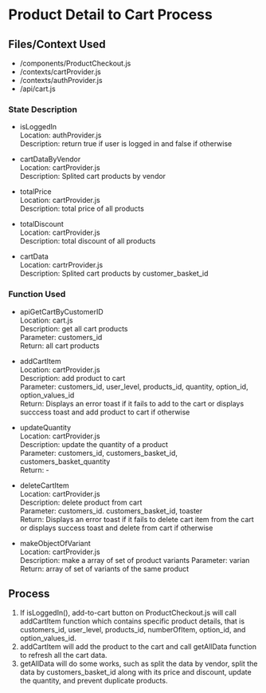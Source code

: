 # Product Detail to Cart Process

## Files/Context Used
* /components/ProductCheckout.js
* /contexts/cartProvider.js
* /contexts/authProvider.js
* /api/cart.js

### State Description
* isLoggedIn  
Location: authProvider.js  
Description: return true if user is logged in and false if otherwise
  
* cartDataByVendor  
Location: cartProvider.js  
Description: Splited cart products by vendor  

* totalPrice  
Location: cartProvider.js  
Description: total price of all products

* totalDiscount  
Location: cartProvider.js  
Description: total discount of all products

* cartData    
Location: cartrProvider.js  
Description: Splited cart products by customer_basket_id

### Function Used
* apiGetCartByCustomerID  
Location: cart.js  
Description: get all cart products  
Parameter: customers_id  
Return: all cart products  
   
* addCartItem    
Location: cartProvider.js  
Description: add product to cart  
Parameter: customers_id, user_level, products_id, quantity, option_id, option_values_id  
Return: Displays an error toast if it fails to add to the cart or displays succcess toast and add product to cart if otherwise    
  

* updateQuantity  
Location: cartProvider.js  
Description: update the quantity of a product  
Parameter: customers_id, customers_basket_id, customers_basket_quantity  
Return: -  

* deleteCartItem  
Location: cartProvider.js  
Description: delete product from cart  
Parameter: customers_id. customers_basket_id, toaster  
Return: Displays an error toast if it fails to delete cart item from the cart or displays success toast and delete from cart if otherwise
  
* makeObjectOfVariant   
Location: cartProvider.js  
Description: make a array of set of product variants
Parameter: varian  
Return: array of set of variants of the same product    

## Process
1. If isLoggedIn(), add-to-cart button on ProductCheckout.js will call addCartItem function which contains specific product details, that is customers_id, user_level, products_id, numberOfItem, option_id, and option_values_id.
2. addCartItem will add the product to the cart and call getAllData function to refresh all the cart data.
3. getAllData will do some works, such as split the data by vendor, split the data by customers_basket_id along with its price and discount, update the quantity, and prevent duplicate products.